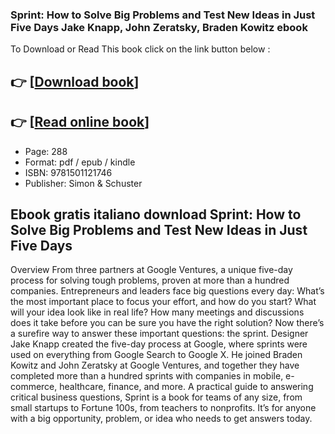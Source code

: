 ### Sprint: How to Solve Big Problems and Test New Ideas in Just Five Days Jake Knapp, John Zeratsky, Braden Kowitz ebook

To Download or Read This book click on the link button below :

## 👉  [**[Download book](http://get-pdfs.com/download.php?group=book&from=github.com&id=432426&lnk=1079 "Download book")**]

## 👉  [**[Read online book](http://get-pdfs.com/download.php?group=book&from=github.com&id=432426&lnk=1079 "Read online book")**]


* Page: 288
* Format: pdf / epub / kindle
* ISBN: 9781501121746
* Publisher: Simon &amp; Schuster



## Ebook gratis italiano download Sprint: How to Solve Big Problems and Test New Ideas in Just Five Days


Overview
From three partners at Google Ventures, a unique five-day process for solving tough problems, proven at more than a hundred companies. Entrepreneurs and leaders face big questions every day: What’s the most important place to focus your effort, and how do you start? What will your idea look like in real life? How many meetings and discussions does it take before you can be sure you have the right solution? Now there’s a surefire way to answer these important questions: the sprint. Designer Jake Knapp created the five-day process at Google, where sprints were used on everything from Google Search to Google X. He joined Braden Kowitz and John Zeratsky at Google Ventures, and together they have completed more than a hundred sprints with companies in mobile, e-commerce, healthcare, finance, and more. A practical guide to answering critical business questions, Sprint is a book for teams of any size, from small startups to Fortune 100s, from teachers to nonprofits. It’s for anyone with a big opportunity, problem, or idea who needs to get answers today.



